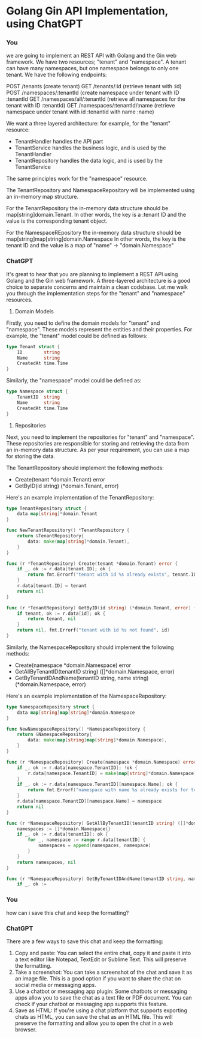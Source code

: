 # Golang Gin API Implementation, using ChatGPT

### You
we are going to implement an REST  API with Golang and the Gin web framework. We have two
resources; "tenant" and "namespace". A tenant can have many namespaces, but one namespace
belongs to only one tenant. We have the following endpoints:

POST /tenants (create tenant)
GET /tenants/:id (retrieve tenant with :id)
POST /namespaces/:tenantId (create namespace under tenant with ID :tenantId
GET /namespaces/all/:tenantId (retrieve all namespaces for the tenant with ID :tenantId)
GET /namespaces/:tenantId/:name (retrieve namespace under tenant with id :tenantid with name :name)

We want a three layered architecture: for example, for the "tenant" resource:
- TenantHandler handles the API part
- TenantService handles the business logic, and is used by the TenantHandler
- TenantRepository handles the data logic, and is used by the TenantService

The same principles work for the "namespace" resource.

The TenantRepository and NamespaceRepository will be implemented using an in-memory map structure.

For the TenantRepository the in-memory data structure should be map[string]domain.Tenant.
In other words, the key is a :tenant ID and the value is the corresponding tenant object.

For the NamespaceREpository the in-memory data structure should be map[string]map[string]domain.Namespace
In other words, the key is the tenant ID and the value is a map of "name" -> "domain.Namespace"

### ChatGPT
It's great to hear that you are planning to implement a REST API using Golang and the Gin web framework. A three-layered architecture is a good choice to separate concerns and maintain a clean codebase. Let me walk you through the implementation steps for the "tenant" and "namespace" resources.

1. Domain Models

Firstly, you need to define the domain models for "tenant" and "namespace". These models represent the entities and their properties. For example, the "tenant" model could be defined as follows:

```go
type Tenant struct {
	ID        string
	Name      string
	CreatedAt time.Time
}

```

Similarly, the "namespace" model could be defined as:

```go
type Namespace struct {
	TenantID  string
	Name      string
	CreatedAt time.Time
}

```

1. Repositories

Next, you need to implement the repositories for "tenant" and "namespace". These repositories are responsible for storing and retrieving the data from an in-memory data structure. As per your requirement, you can use a map for storing the data.

The TenantRepository should implement the following methods:

- Create(tenant *domain.Tenant) error
- GetByID(id string) (*domain.Tenant, error)

Here's an example implementation of the TenantRepository:

```go
type TenantRepository struct {
	data map[string]*domain.Tenant
}

func NewTenantRepository() *TenantRepository {
	return &TenantRepository{
		data: make(map[string]*domain.Tenant),
	}
}

func (r *TenantRepository) Create(tenant *domain.Tenant) error {
	if _, ok := r.data[tenant.ID]; ok {
		return fmt.Errorf("tenant with id %s already exists", tenant.ID)
	}
	r.data[tenant.ID] = tenant
	return nil
}

func (r *TenantRepository) GetByID(id string) (*domain.Tenant, error) {
	if tenant, ok := r.data[id]; ok {
		return tenant, nil
	}
	return nil, fmt.Errorf("tenant with id %s not found", id)
}

```

Similarly, the NamespaceRepository should implement the following methods:

- Create(namespace *domain.Namespace) error
- GetAllByTenantID(tenantID string) ([]*domain.Namespace, error)
- GetByTenantIDAndName(tenantID string, name string) (*domain.Namespace, error)

Here's an example implementation of the NamespaceRepository:

```go
type NamespaceRepository struct {
	data map[string]map[string]*domain.Namespace
}

func NewNamespaceRepository() *NamespaceRepository {
	return &NamespaceRepository{
		data: make(map[string]map[string]*domain.Namespace),
	}
}

func (r *NamespaceRepository) Create(namespace *domain.Namespace) error {
	if _, ok := r.data[namespace.TenantID]; !ok {
		r.data[namespace.TenantID] = make(map[string]*domain.Namespace)
	}
	if _, ok := r.data[namespace.TenantID][namespace.Name]; ok {
		return fmt.Errorf("namespace with name %s already exists for tenant %s", namespace.Name, namespace.TenantID)
	}
	r.data[namespace.TenantID][namespace.Name] = namespace
	return nil
}

func (r *NamespaceRepository) GetAllByTenantID(tenantID string) ([]*domain.Namespace, error) {
	namespaces := []*domain.Namespace{}
	if _, ok := r.data[tenantID]; ok {
		for _, namespace := range r.data[tenantID] {
			namespaces = append(namespaces, namespace)
		}
	}
	return namespaces, nil
}

func (r *NamespaceRepository) GetByTenantIDAndName(tenantID string, name string) (*domain.Namespace, error) {
	if _, ok :=

```

### You
how can i save this chat and keep the formatting?

### ChatGPT
There are a few ways to save this chat and keep the formatting:

1. Copy and paste: You can select the entire chat, copy it and paste it into a text editor like Notepad, TextEdit or Sublime Text. This will preserve the formatting.
2. Take a screenshot: You can take a screenshot of the chat and save it as an image file. This is a good option if you want to share the chat on social media or messaging apps.
3. Use a chatbot or messaging app plugin: Some chatbots or messaging apps allow you to save the chat as a text file or PDF document. You can check if your chatbot or messaging app supports this feature.
4. Save as HTML: If you're using a chat platform that supports exporting chats as HTML, you can save the chat as an HTML file. This will preserve the formatting and allow you to open the chat in a web browser.

